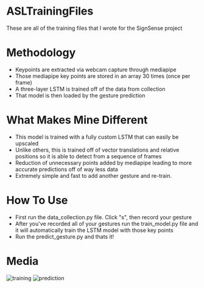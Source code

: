 ﻿# ASLTrainingFiles
These are all of the training files that I wrote for the SignSense project

# Methodology
- Keypoints are extracted via webcam capture through mediapipe
- Those mediapipe key points are stored in an array 30 times (once per frame)
- A three-layer LSTM is trained off of the data from collection
- That model is then loaded by the gesture prediction

# What Makes Mine Different
- This model is trained with a fully custom LSTM that can easily be upscaled
- Unlike others, this is trained off of vector translations and relative positions so it is able to detect from a sequence of frames
- Reduction of unnecessary points added by mediapipe leading to more accurate predictions off of way less data
- Extremely simple and fast to add another gesture and re-train.

# How To Use
- First run the data_collection.py file. Click "s", then record your gesture
- After you've recorded all of your gestures run the train_model.py file and it will automatically train the LSTM model with those key points
- Run the predict_gesture.py and thats it!

# Media
![training](https://github.com/user-attachments/assets/00ae7323-2e3c-4afe-8b8f-e28a00940453)
![prediction](https://github.com/user-attachments/assets/36d992be-2bdd-47ab-bc58-0ffc790a4aaa)
